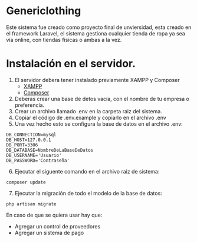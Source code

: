 # Genericlothing 
Este sistema fue creado como proyecto final de unviersidad, esta creado en el framework Laravel, el sistema gestiona cualquier tienda de ropa ya sea vía online, con tiendas fisicas o ambas a la vez.

# Instalación en el servidor.

1. El servidor debera tener instalado previamente XAMPP y Composer
    * [XAMPP](https://www.apachefriends.org/es/index.html)
    * [Composer](https://getcomposer.org/)
2. Deberas crear una base de detos vacía, con el nombre de tu empresa o preferencía.
3. Crear un archivo llamado .env en la carpeta raiz del sistema.
4. Copiar el código de .env.example y copiarlo en el archivo .env 
5. Una vez hecho esto se configura la base de datos en el archivo .env:

```
DB_CONNECTION=mysql
DB_HOST=127.0.0.1
DB_PORT=3306
DB_DATABASE=NombreDeLaBaseDeDatos
DB_USERNAME='Usuario'
DB_PASSWORD='Contraseña'
```
6. Ejecutar el siguente comando en el archivo raiz de sistema:
```shell
composer update
```
7. Ejecutar la migración de todo el modelo de la base de datos:
```shell
php artisan migrate
```
En caso de que se quiera usar hay que:

* Agregar un control de proveedores
* Agregar un sistema de pago
